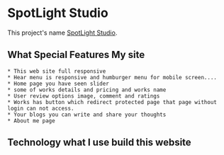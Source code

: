 # SpotLight Studio

This project's name [SpotLight Studio](https://github.com/facebook/create-react-app).

## What Special Features My site 

    * This web site full responsive
    * Hear menu is responsive and humburger menu for mobile screen....
    * Home page you have seen slider
    * some of works details and pricing and works name
    * User review options image, comment and ratings
    * Works has button which redirect protected page that page without login can not access.
    * Your blogs you can write and share your thoughts
    * About me page

## Technology what I use build this website

